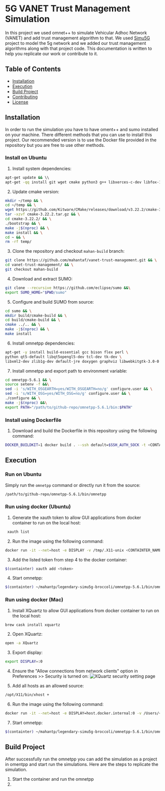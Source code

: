 

# 5G VANET Trust Management Simulation

In this project we used omnet++ to simulate Vehicular Adhoc Network (VANET) and add trust management algorithm to that.
We used [Simu5G](http://simu5g.org/) project to model the 5g network and we added our trust management algorithms along with that project code.
This documentation is written to help you replicate our work or contribute to it.

## Table of Contents

- [Installation](#installation)
- [Execution](#execution)
- [Build Project](#build-project)
- [Contributing](#contributing)
- [License](#license)

## Installation

In order to run the simulation you have to have oment++ and sumo installed
on your machine. There different methods that you can use to install this project.
Our recommended version is to use the Docker file provided in the repository but you are free to
use other methods.

### Install on Ubuntu

1. Install system dependencies:
```bash
apt-get update && \\
apt-get -qq install git wget cmake python3 g++ libxerces-c-dev libfox-1.6-dev libgdal-dev libproj-dev libgl2ps-dev python3-dev swig default-jdk maven libeigen3-dev unzip
```
2. Update cmake version:

```bash
mkdir ~/temp && \
cd ~/temp && \
wget https://github.com/Kitware/CMake/releases/download/v3.22.2/cmake-3.22.2.tar.gz && \
tar -xzvf cmake-3.22.2.tar.gz && \
cd cmake-3.22.2/ && \
./bootstrap && \
make -j$(nproc) && \
make install && \
cd ~ && \
rm -rf temp/
```
3. Clone the repository and checkout `mahan-build` branch:

```bash
git clone https://github.com/mahantaf/vanet-trust-management.git && \
cd vanet-trust-management/ && \
git checkout mahan-build
```

4. Download and extract SUMO:

```bash
git clone --recursive https://github.com/eclipse/sumo &&\
export SUMO_HOME="$PWD/sumo"
```

5. Configure and build SUMO from source:

```bash
cd sumo && \
mkdir build/cmake-build && \
cd build/cmake-build && \
cmake ../.. && \
make -j$(nproc) && \
make install
```

6. Install omnetpp dependencies:

```bash
apt-get -y install build-essential gcc bison flex perl \
python qt5-default libqt5opengl5-dev tcl-dev tk-dev \
libxml2-dev zlib1g-dev default-jre doxygen graphviz libwebkitgtk-3.0-0 libpcap-dev
```

7. Install omnetpp and export path to environment variable:

```bash
cd omnetpp-5.6.1 && \
source setenv -f &&\
sed -i 's/WITH_OSGEARTH=yes/WITH_OSGEARTH=no/g' configure.user && \
sed -i 's/WITH_OSG=yes/WITH_OSG=no/g' configure.user && \
./configure && \
make -j$(nproc) &&\
export PATH="/path/to/github-repo/omnetpp-5.6.1/bin:$PATH"
```

### Install using Dockerfile

1. Download and build the Dockerfile in this repository using the following command:

```bash
DOCKER_BUILDKIT=1 docker build . --ssh default=$SSH_AUTH_SOCK -t <CONTAINER_NAME>
```

## Execution

### Run on Ubuntu

Simply run the `omnetpp` command or directly run it from the source:

```bash
/path/to/github-repo/omnetpp-5.6.1/bin/omnetpp
```

### Run using docker (Ubuntu)

1. Generate the xauth token to allow GUI applications from docker container to run on the local host:

```bash
 xauth list
```

2. Run the image using the following command:

```bash
docker run -it --net=host -e DISPLAY -v /tmp/.X11-unix <CONTAINTER_NAME> bash
```

3. Add the listed token from step 4 to the docker container:

```bash
$(containter) xauth add <token>
```

4. Start omnetpp:

```bash
$(containter) ~/mahantp/legendary-simu5g-broccoli/omnetpp-5.6.1/bin/omnetpp
```

### Run using docker (Mac)

1. Install XQuartz to allow GUI applications from docker container to run on the local host:

```bash
brew cask install xquartz
```

2. Open XQuartz:

```bash
open -a XQuartz
```

3. Export display:

```bash
export DISPLAY=:0
```

4. Ensure the "Allow connections from network clients" option in Preferences >> Security is turned on:
![XQuartz security setting page](https://sourabhbajaj.com/images/blog/2017-02/xquartz_preferences.png "XQuartz security setting page")

5. Add all hosts as an allowed source:

```bash
/opt/X11/bin/xhost +
```

6. Run the image using the following command:

```bash
docker run -it --net=host -e DISPLAY=host.docker.internal:0 -v /Users/<username>/.Xauthority:/home/mahantp/.Xauthority <CONTAINTER_ID> bash
```

7. Start omnetpp:

```bash
$(containter) ~/mahantp/legendary-simu5g-broccoli/omnetpp-5.6.1/bin/omnetpp
```

## Build Project

After successfully run the omnetpp you can add the simulation as a project in omentpp and start run the simulations.
Here are the steps to replicate the simulation.

1. Start the container and run the omnetpp
2. 
